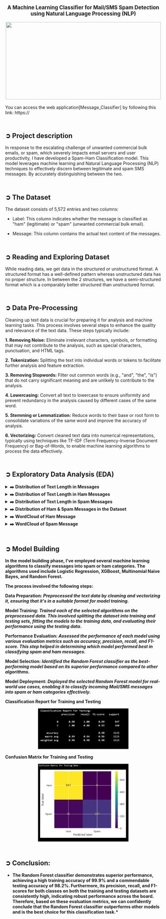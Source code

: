 <p align="center" style="font-size: larger; font-weight: bold;">
  <strong>A Machine Learning Classifier for Mail/SMS Spam Detection using Natural Language Processing (NLP)</strong>
</p>

<p align="center">
  <img src='https://img.hotimg.com/Untitled-design-2.gif' width='500' height='250' />
</p>
You can access the web application[Message_Classifier] by following this link: https://


## <br>**➲ Project description**
In response to the escalating challenge of unwanted commercial bulk emails, or spam, which severely impacts email servers and user productivity,  I have developed a Spam-Ham Classification model. This model leverages machine learning and Natural Language Processing (NLP) techniques to effectively discern between legitimate and spam SMS messages. By accurately distinguishing between the two.

## <br>**➲ The Dataset**
The dataset consists of 5,572 entries and two columns:

* Label: This column indicates whether the message is classified as "ham" (legitimate) or "spam" (unwanted commercial bulk email).

* Message: This column contains the actual text content of the messages.

## <br>**➲ Reading and Exploring Dataset**
While reading data, we get data in the structured or unstructured format. A structured format has a well-defined pattern whereas unstructured data has no proper structure. In between the 2 structures, we have a semi-structured format which is a comparably better structured than unstructured format.

## <br>**➲ Data Pre-Processing**
Cleaning up text data is crucial for preparing it for analysis and machine learning tasks. This process involves several steps to enhance the quality and relevance of the text data. These steps typically include:


  **1. Removing Noise:**
  Eliminate irrelevant characters, symbols, or formatting that may not contribute to the analysis, such as special characters, punctuation, and HTML tags.
  
  **2. Tokenization:**
  Splitting the text into individual words or tokens to facilitate further analysis and feature extraction.
  
  **3. Removing Stopwords:**
  Filter out common words (e.g., "and", "the", "is") that do not carry significant meaning and are unlikely to contribute to the analysis.
  
  **4. Lowercasing:**
  Convert all text to lowercase to ensure uniformity and prevent redundancy in the analysis caused by different cases of the same word.
  
  **5. Stemming or Lemmatization:**
  Reduce words to their base or root form to consolidate variations of the same word and improve the accuracy of analysis.
  
  **6. Vectorizing:**
  Convert cleaned text data into numerical representations, typically using techniques like TF-IDF (Term Frequency-Inverse Document Frequency) or Bag-of-Words, 
  to enable machine learning algorithms to process the data effectively.

## <br>**➲ Exploratory Data Analysis (EDA)**
<details>
       <summary>
              <strong>​✒️<Click here to see :</strong> Distribution of Text Length in Messages
       </summary>
                     <p align='center'>
                            <img src='https://github.com/Shuhaib73/NLP_Message-Spam-Ham_Classification/blob/main/Text_Distribution.png' style='width: 70%;' />
                     </p>
</details>

<details>
       <summary>
              <strong>​✒️<Click here to see :</strong> Distribution of Text Length in Ham Messages
       </summary>
                     <p align='center'>
                            <img src='https://github.com/Shuhaib73/NLP_Message-Spam-Ham_Classification/blob/main/Ham_dirstribution.png' style='width: 70%;' />
                     </p>
</details>

<details>
       <summary>
              <strong>​✒️<Click here to see :</strong> Distribution of Text Length in Spam Messages
       </summary>
                     <p align='center'>
                            <img src='https://github.com/Shuhaib73/NLP_Message-Spam-Ham_Classification/blob/main/spam_distribution.png' style='width: 70%;' />
                     </p>
</details>

<details>
       <summary>
              <strong>​✒️<Click here to see :</strong> Distribution of Ham & Spam Messages in the Dataset
       </summary>
                     <p align='center'>
                            <img src='https://github.com/Shuhaib73/NLP_Message-Spam-Ham_Classification/blob/main/Ham_spam_dis.png' style='width: 50%;' />
                     </p>
</details>

<details>
       <summary>
              <strong>​✒️<Click here to see :</strong> WordCloud of Ham Message
       </summary>
                     <p align='center'>
                            <img src='https://github.com/Shuhaib73/NLP_Message-Spam-Ham_Classification/blob/main/ham_wordcloud.png' style='width: 70%;' />
                     </p>
</details>

<details>
       <summary>
              <strong>​✒️<Click here to see :</strong> WordCloud of Spam Message
       </summary>
                     <p align='center'>
                            <img src='https://github.com/Shuhaib73/NLP_Message-Spam-Ham_Classification/blob/main/spam_wordcloud.png' style='width: 70%;' />
                     </p>
</details>


## <br>**➲ Model Building**

In the model building phase, I've employed several machine learning algorithms to classify messages into spam or ham categories. The algorithms used include Logistic Regression, XGBoost, Multinomial Naive Bayes, and Random Forest.

The process involved the following steps:

**Data Preparation:** *Preprocessed the text data by cleaning and vectorizing it, ensuring that it's in a suitable format for model training.*

**Model Training:** *Trained each of the selected algorithms on the preprocessed data. This involved splitting the dataset into training and testing sets, fitting the models to the training data, and evaluating their performance using the testing data.*

**Performance Evaluation:** *Assessed the performance of each model using various evaluation metrics such as accuracy, precision, recall, and F1-score. This step helped in determining which model performed best in classifying spam and ham messages.*

**Model Selection:** *Identified the Random Forest classifier as the best-performing model based on its superior performance compared to other algorithms.*

**Model Deployment:** *Deployed the selected Random Forest model for real-world use cases, enabling it to classify incoming Mail/SMS messages into spam or ham categories effectively.*

**Classification Report for Training and Testing**
<p align='center'>
      <img src='https://github.com/Shuhaib73/NLP_Message_Spam-Ham_Classification/blob/main/images/Report1.png' style='width: 58%;' />
</p>


**Confusion Matrix for Training and Testing**
<p align='center'>
      <img src='https://github.com/Shuhaib73/NLP_Message_Spam-Ham_Classification/blob/main/images/testing_cls1.png' style='width: 58%;' />
</p>


## <br>**➲ Conclusion:**


* **The Random Forest classifier** demonstrates superior performance, achieving a high training accuracy of **99.9%** and a commendable testing accuracy of **98.2%**. Furthermore, its precision, recall, and F1-scores for both classes on both the training and testing datasets are consistently high, indicating robust performance across the board. Therefore, based on these evaluation metrics, we can confidently conclude that the Random Forest classifier outperforms other models and is the best choice for this classification task.*
